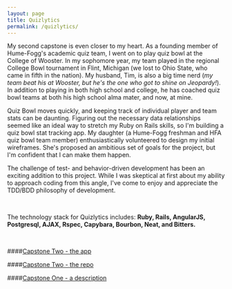 ```yaml
---
layout: page
title: Quizlytics
permalink: /quizlytics/
---
```


  My second capstone is even closer to my heart. As a founding member of Hume-Fogg's academic quiz team, I went on to play quiz bowl at the College of Wooster. In my sophomore year, my team played in the regional College Bowl tournament in Flint, Michigan (we lost to Ohio State, who came in fifth in the nation). My husband, Tim, is also a big time nerd (*my team beat his at  Wooster, but he's the one who got to shine on Jeopardy!*). In addition to playing in both high school and college, he has coached quiz bowl teams at both his high school alma mater, and now, at mine.

  Quiz Bowl moves quickly, and keeping track of individual player and team stats can be daunting. Figuring out the necessary data relationships seemed like an ideal way to stretch my Ruby on Rails skills, so I'm building a quiz bowl stat tracking app. My daughter (a Hume-Fogg freshman and HFA quiz bowl team member)  enthusiastically volunteered to design my initial wireframes. She's proposed an ambitious set of goals for the project, but I'm confident that I can make them happen.

  The challenge of test- and behavior-driven development has been an exciting addition to this project.  While I was skeptical at first about my ability to approach coding from this angle, I've come to enjoy and appreciate the TDD/BDD philosophy of development.

  &nbsp;

  The technology stack for Quizlytics includes:  **Ruby, Rails, AngularJS, Postgresql, AJAX, Rspec, Capybara, Bourbon, Neat, and Bitters.**

  &nbsp;


####[Capstone Two - the app](http://quizlytics.org)

####[Capstone Two - the repo](https://github.com/complikatyed/quizlytics)

####[Capstone One - a description](../healthystart/index.html)
